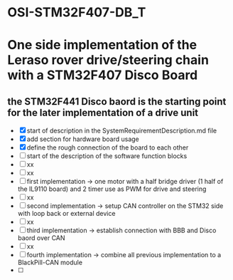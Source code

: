 # OSI-STM32F407-DB_T

# One side implementation of the Leraso rover drive/steering chain with a STM32F407 Disco Board

##  the STM32F441 Disco baord is the starting point for the later implementation of a drive unit

- [x] start of description in the SystemRequirementDescription.md file
- [x] add section for hardware board usage
- [x] define the rough connection of the board to each other
- [ ] start of the description of the software function blocks
- [ ] xx
- [ ] xx
- [ ] first implementation -> one motor with a half bridge driver (1 half of the IL9110 board) and 2 timer use as PWM for drive and steering
- [ ] xx
- [ ] second implementation -> setup CAN controller on the STM32 side with loop back or external device
- [ ] xx
- [ ] third implementation -> establish connection with BBB and Disco baord over CAN
- [ ] xx
- [ ] fourth implementation -> combine all previous implementation to a BlackPill-CAN module
- [ ]
